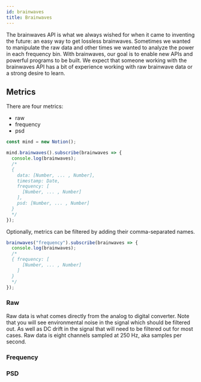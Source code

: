 ```yaml
---
id: brainwaves
title: Brainwaves
---
```

The brainwaves API is what we always wished for when it came to inventing the future: an easy way to get lossless brainwaves. Sometimes we wanted to manipulate the raw data and other times we wanted to analyze the power in each frequency bin. With brainwaves, our goal is to enable new APIs and powerful programs to be built. We expect that someone working with the brainwaves API has a bit of experience working with raw brainwave data or a strong desire to learn.

## Metrics

There are four metrics:

- raw
- frequency
- psd

```js
const mind = new Notion();

mind.brainwaves().subscribe(brainwaves => {
  console.log(brainwaves);
  /* 
  {
    data: [Number, ... , Number],
    timestamp: Date,
    frequency: [
      [Number, ... , Number]
    ],
    psd: [Number, ... , Number]
  }
  */
});
```

Optionally, metrics can be filtered by adding their comma-separated names.

```js
brainwaves("frequency").subscribe(brainwaves => {
  console.log(brainwaves);
  /* 
  { frequency: [
      [Number, ... , Number]
    ]
  }
  */
});
```

### Raw

Raw data is what comes directly from the analog to digital converter. Note that you will see environmental noise in the signal which should be filtered out. As well as DC drift in the signal that will need to be filtered out for most cases. Raw data is eight channels sampled at 250 Hz, aka samples per second.

### Frequency


### PSD


